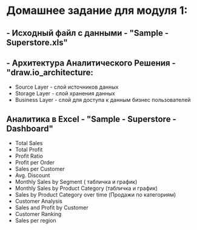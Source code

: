 # Домашнее задание для модуля 1: 

## - Исходный файл с данными - "Sample - Superstore.xls"    
## - Архитектура Аналитического Решения - "draw.io_architecture:  

- Source Layer - слой источников данных
- Storage Layer - слой хранения данных
- Business Layer - слой для доступа к данным бизнес пользователей
## Аналитика в Excel - "Sample - Superstore - Dashboard"  

- Total Sales
- Total Profit
- Profit Ratio
- Profit per Order
- Sales per Customer
- Avg. Discount
- Monthly Sales by Segment ( табличка и график)
- Monthly Sales by Product Category (табличка и график)  
- Sales by Product Category over time (Продажи по категориям)
- Customer Analysis
- Sales and Profit by Customer
- Customer Ranking
- Sales per region  

